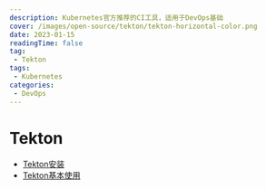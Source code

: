 ```yaml
---
description: Kubernetes官方推荐的CI工具，适用于DevOps基础
cover: /images/open-source/tekton/tekton-horizontal-color.png
date: 2023-01-15
readingTime: false
tag:
 - Tekton
tags:
 - Kubernetes
categories:
 - DevOps
---
```


# Tekton

* [Tekton安装](./installation.md)
* [Tekton基本使用](./basic-usage.md)

